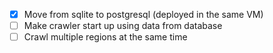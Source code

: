 - [X] Move from sqlite to postgresql (deployed in the same VM)
- [ ] Make crawler start up using data from database
- [ ] Crawl multiple regions at the same time
